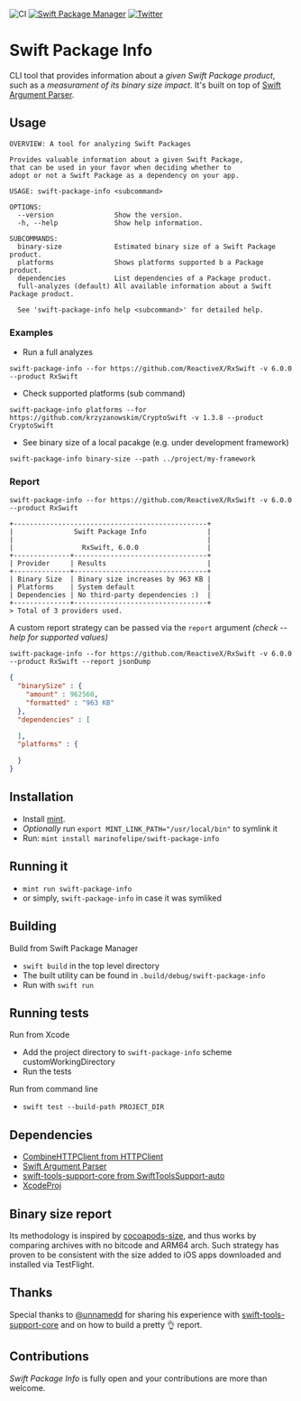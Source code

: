 ![CI](https://github.com/marinofelipe/swift-package-info/workflows/CI/badge.svg)
[![Swift Package Manager](https://rawgit.com/jlyonsmith/artwork/master/SwiftPackageManager/swiftpackagemanager-compatible.svg)](https://swift.org/package-manager/)
[![Twitter](https://img.shields.io/badge/twitter-@_marinofelipe-blue.svg?style=flat)](https://twitter.com/_marinofelipe)

# Swift Package Info
CLI tool that provides information about a *given Swift Package product*, such as a *measurament of its binary size impact*.
It's built on top of [Swift Argument Parser](https://github.com/apple/swift-argument-parser).

## Usage
```
OVERVIEW: A tool for analyzing Swift Packages

Provides valuable information about a given Swift Package,
that can be used in your favor when deciding whether to
adopt or not a Swift Package as a dependency on your app.

USAGE: swift-package-info <subcommand>

OPTIONS:
  --version               Show the version.
  -h, --help              Show help information.

SUBCOMMANDS:
  binary-size             Estimated binary size of a Swift Package product.
  platforms               Shows platforms supported b a Package product.
  dependencies            List dependencies of a Package product.
  full-analyzes (default) All available information about a Swift Package product.

  See 'swift-package-info help <subcommand>' for detailed help.
```

### Examples
- Run a full analyzes
```
swift-package-info --for https://github.com/ReactiveX/RxSwift -v 6.0.0 --product RxSwift
```

- Check supported platforms (sub command)
```
swift-package-info platforms --for https://github.com/krzyzanowskim/CryptoSwift -v 1.3.8 --product CryptoSwift
```

- See binary size of a local pacakge (e.g. under development framework)
```
swift-package-info binary-size --path ../project/my-framework
```

### Report
```
swift-package-info --for https://github.com/ReactiveX/RxSwift -v 6.0.0 --product RxSwift
```
```
+------------------------------------------------+
|               Swift Package Info               |
|                                                |
|                 RxSwift, 6.0.0                 |
+--------------+---------------------------------+
| Provider     | Results                         |
+--------------+---------------------------------+
| Binary Size  | Binary size increases by 963 KB |
| Platforms    | System default                  |
| Dependencies | No third-party dependencies :)  |
+--------------+---------------------------------+
> Total of 3 providers used.
```

A custom report strategy can be passed via the `report` argument _(check --help for supported values)_
```
swift-package-info --for https://github.com/ReactiveX/RxSwift -v 6.0.0 --product RxSwift --report jsonDump
```
```JSON
{
  "binarySize" : {
    "amount" : 962560,
    "formatted" : "963 KB"
  },
  "dependencies" : [

  ],
  "platforms" : {

  }
}
```

## Installation
* Install [mint](https://github.com/yonaskolb/Mint).
* _Optionally_ run `export MINT_LINK_PATH="/usr/local/bin"` to symlink it
* Run: `mint install marinofelipe/swift-package-info`

## Running it
* `mint run swift-package-info`
* or simply, `swift-package-info` in case it was symliked

## Building
Build from Swift Package Manager

* `swift build` in the top level directory 
* The built utility can be found in `.build/debug/swift-package-info`
* Run with `swift run`

## Running tests
Run from Xcode

* Add the project directory to `swift-package-info` scheme customWorkingDirectory
* Run the tests

Run from command line

* `swift test --build-path PROJECT_DIR`

## Dependencies
* [CombineHTTPClient from HTTPClient](https://github.com/marinofelipe/http_client/blob/main/Package.swift)
* [Swift Argument Parser](https://github.com/apple/swift-argument-parser)
* [swift-tools-support-core from SwiftToolsSupport-auto](https://github.com/apple/swift-tools-support-core/blob/main/Package.swift)
* [XcodeProj](https://github.com/tuist/XcodeProj.git)

## Binary size report
Its methodology is inspired by [cocoapods-size](https://github.com/google/cocoapods-size), and thus works by comparing archives with no bitcode and ARM64 arch.
Such strategy has proven to be consistent with the size added to iOS apps downloaded and installed via TestFlight.

## Thanks
Special thanks to [@unnamedd](https://github.com/unnamedd) for sharing his experience with [swift-tools-support-core](https://github.com/apple/swift-tools-support-core) and on how to build a pretty 👌 report.

## Contributions
*Swift Package Info* is fully open and your contributions are more than welcome.
